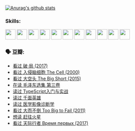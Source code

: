 
[![Anurag's github stats](https://github-readme-stats.vercel.app/api?username=w940853815)](https://github.com/anuraghazra/github-readme-stats)

### Skills:

<code><img height="32" src="https://cdn.jsdelivr.net/npm/simple-icons@v5/icons/python.svg"></code>
<code><img height="32" src="https://cdn.jsdelivr.net/npm/simple-icons@v5/icons/javascript.svg"></code>
<code><img height="32" src="https://cdn.jsdelivr.net/npm/simple-icons@v5/icons/django.svg"></code>
<code><img height="32" src="https://cdn.jsdelivr.net/npm/simple-icons@v5/icons/flask.svg"></code>
<code><img height="32" src="https://cdn.jsdelivr.net/npm/simple-icons@v5/icons/vuetify.svg"></code>
<code><img height="32" src="https://cdn.jsdelivr.net/npm/simple-icons@v5/icons/git.svg"></code>
<code><img height="32" src="https://cdn.jsdelivr.net/npm/simple-icons@v5/icons/docker.svg"></code>
<code><img height="32" src="https://cdn.jsdelivr.net/npm/simple-icons@v5/icons/postgresql.svg"></code>
<code><img height="32" src="https://cdn.jsdelivr.net/npm/simple-icons@v5/icons/elasticsearch.svg"></code>
<code><img height="32" src="https://cdn.jsdelivr.net/npm/simple-icons@v5/icons/macos.svg"></code>
<code><img height="32" src="https://cdn.jsdelivr.net/npm/simple-icons@v5/icons/linux.svg"></code>

### 🗣 豆瓣:

<!-- DOUBAN-ACTIVITIES:START -->
- [看过 破·局‎ (2017)](https://www.douban.com/people/136069238/status/3692455583/?_i=39844529)
- [看过 入侵脑细胞 The Cell‎ (2000)](https://www.douban.com/people/136069238/status/3685689445/?_i=39844529)
- [看过 大空头 The Big Short‎ (2015)](https://www.douban.com/people/136069238/status/3684552601/?_i=39844529)
- [在读 毛泽东选集 第三卷](https://www.douban.com/people/136069238/status/3684195205/?_i=39844529)
- [读过 TypeScript入门与实战](https://www.douban.com/people/136069238/status/3684185937/?_i=39844529)
- [读过 千面英雄](https://www.douban.com/people/136069238/status/3684185774/?_i=39844529)
- [读过 医学影像诊断学](https://www.douban.com/people/136069238/status/3677621058/?_i=39844529)
- [看过 大而不倒 Too Big to Fail‎ (2011)](https://www.douban.com/people/136069238/status/3676265621/?_i=39844529)
- [想读 赶往火星](https://www.douban.com/people/136069238/status/3669051189/?_i=39844529)
- [看过 天际行者 Время первых‎ (2017)](https://www.douban.com/people/136069238/status/3669036721/?_i=39844529)
<!-- DOUBAN-ACTIVITIES:END -->
<!--
**w940853815/w940853815** is a ✨ _special_ ✨ repository because its `README.md` (this file) appears on your GitHub profile.

Here are some ideas to get you started:

- 🔭 I’m currently working on ...
- 🌱 I’m currently learning ...
- 👯 I’m looking to collaborate on ...
- 🤔 I’m looking for help with ...
- 💬 Ask me about ...
- 📫 How to reach me: ...
- 😄 Pronouns: ...
- ⚡ Fun fact: ...
-->
